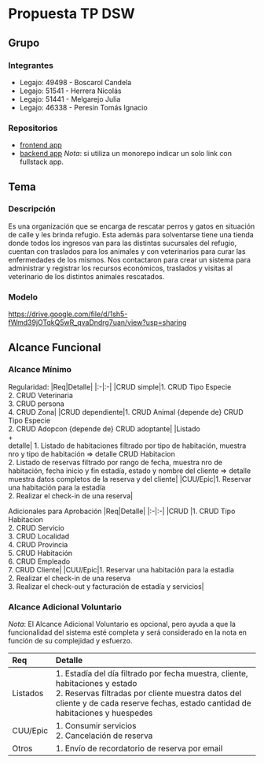 # Propuesta TP DSW

## Grupo
### Integrantes

* Legajo: 49498 - Boscarol Candela
* Legajo: 51541 - Herrera Nicolás
* Legajo: 51441 - Melgarejo Julia
* Legajo: 46338 - Peresin Tomás Ignacio

### Repositorios
* [frontend app](http://hyperlinkToGihubOrGitlab)
* [backend app](http://hyperlinkToGihubOrGitlab)
*Nota*: si utiliza un monorepo indicar un solo link con fullstack app.

## Tema
### Descripción
Es una organización que se encarga de rescatar perros y gatos en situación de calle y les brinda refugio. Esta además para solventarse tiene una tienda donde todos los ingresos van para las distintas sucursales del refugio, cuentan con traslados para los animales y con veterinarios para curar las enfermedades de los mismos. Nos contactaron para crear un sistema para administrar y registrar los recursos económicos, traslados y visitas al veterinario de los distintos animales rescatados.


### Modelo
https://drive.google.com/file/d/1sh5-fWmd39jOTqkQ5wR_qvaDndrg7uan/view?usp=sharing

## Alcance Funcional 

### Alcance Mínimo
Regularidad:
|Req|Detalle|
|:-|:-|
|CRUD simple|1. CRUD Tipo Especie<br>2. CRUD Veterinaria<br>3. CRUD persona<br>4. CRUD Zona|
|CRUD dependiente|1. CRUD Animal {depende de} CRUD Tipo Especie<br>2. CRUD Adopcon {depende de} CRUD adoptante|
|Listado<br>+<br>detalle| 1. Listado de habitaciones filtrado por tipo de habitación, muestra nro y tipo de habitación => detalle CRUD Habitacion<br> 2. Listado de reservas filtrado por rango de fecha, muestra nro de habitación, fecha inicio y fin estadía, estado y nombre del cliente => detalle muestra datos completos de la reserva y del cliente|
|CUU/Epic|1. Reservar una habitación para la estadía<br>2. Realizar el check-in de una reserva|


Adicionales para Aprobación
|Req|Detalle|
|:-|:-|
|CRUD |1. CRUD Tipo Habitacion<br>2. CRUD Servicio<br>3. CRUD Localidad<br>4. CRUD Provincia<br>5. CRUD Habitación<br>6. CRUD Empleado<br>7. CRUD Cliente|
|CUU/Epic|1. Reservar una habitación para la estadía<br>2. Realizar el check-in de una reserva<br>3. Realizar el check-out y facturación de estadía y servicios|


### Alcance Adicional Voluntario

*Nota*: El Alcance Adicional Voluntario es opcional, pero ayuda a que la funcionalidad del sistema esté completa y será considerado en la nota en función de su complejidad y esfuerzo.

|Req|Detalle|
|:-|:-|
|Listados |1. Estadía del día filtrado por fecha muestra, cliente, habitaciones y estado <br>2. Reservas filtradas por cliente muestra datos del cliente y de cada reserve fechas, estado cantidad de habitaciones y huespedes|
|CUU/Epic|1. Consumir servicios<br>2. Cancelación de reserva|
|Otros|1. Envío de recordatorio de reserva por email|

